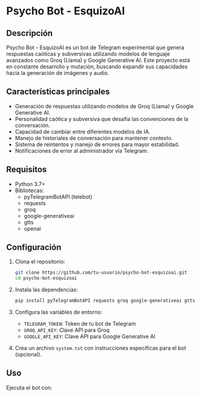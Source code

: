 # Psycho Bot - EsquizoAI

## Descripción
Psycho Bot - EsquizoAI es un bot de Telegram experimental que genera respuestas caóticas y subversivas utilizando modelos de lenguaje avanzados como Groq (Llama) y Google Generative AI. Este proyecto está en constante desarrollo y mutación, buscando expandir sus capacidades hacia la generación de imágenes y audio.

## Características principales
- Generación de respuestas utilizando modelos de Groq (Llama) y Google Generative AI.
- Personalidad caótica y subversiva que desafía las convenciones de la conversación.
- Capacidad de cambiar entre diferentes modelos de IA.
- Manejo de historiales de conversación para mantener contexto.
- Sistema de reintentos y manejo de errores para mayor estabilidad.
- Notificaciones de error al administrador vía Telegram.

## Requisitos
- Python 3.7+
- Bibliotecas: 
  - pyTelegramBotAPI (telebot)
  - requests
  - groq
  - google-generativeai
  - gtts
  - openai

## Configuración
1. Clona el repositorio:
   ```bash
   git clone https://github.com/tu-usuario/psycho-bot-esquizoai.git
   cd psycho-bot-esquizoai
   ```

2. Instala las dependencias:
   ```bash
   pip install pyTelegramBotAPI requests groq google-generativeai gtts openai
   ```

3. Configura las variables de entorno:
   - `TELEGRAM_TOKEN`: Token de tu bot de Telegram
   - `GROQ_API_KEY`: Clave API para Groq
   - `GOOGLE_API_KEY`: Clave API para Google Generative AI

4. Crea un archivo `system.txt` con instrucciones específicas para el bot (opcional).

## Uso
Ejecuta el bot con:
